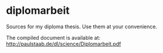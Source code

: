 # diplomarbeit
Sources for my diploma thesis. Use them at your convenience.

The compiled document is available at:
http://paulstaab.de/dl/science/Diplomarbeit.pdf

